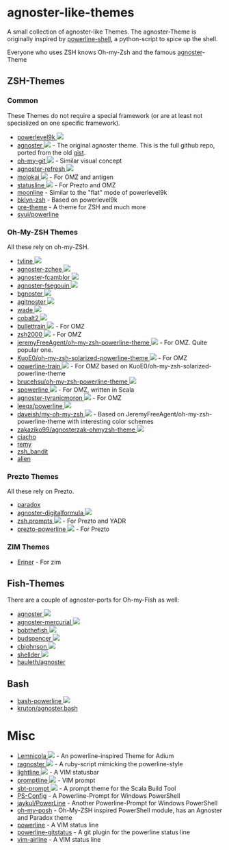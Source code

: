 # agnoster-like-themes
A small collection of agnoster-like Themes. The agnoster-Theme is originally inspired by [powerline-shell](https://github.com/milkbikis/powerline-shell), a python-script to spice up the shell.

Everyone who uses ZSH knows Oh-my-Zsh and the famous [agnoster](https://github.com/agnoster/agnoster-zsh-theme)-Theme

## ZSH-Themes

### Common

These Themes do not require a special framework (or are at least not specialized on one specific framework).

* [powerlevel9k ![](http://githubbadges.com/star.svg?user=bhilburn&repo=powerlevel9k&background=0879B9&color=fff&style=flat)](https://github.com/bhilburn/powerlevel9k)
* [agnoster ![](http://githubbadges.com/star.svg?user=agnoster&repo=agnoster-zsh-theme&background=0879B9&color=fff&style=flat)](https://github.com/agnoster/agnoster-zsh-theme) - The original agnoster theme. This is the full github repo, ported from the old [gist](https://gist.github.com/3712874).
* [oh-my-git ![](http://githubbadges.com/star.svg?user=arialdomartini&repo=oh-my-git&background=0879B9&color=fff&style=flat)](https://github.com/arialdomartini/oh-my-git) - Similar visual concept
* [agnoster-refresh ![](http://githubbadges.com/star.svg?user=fusion94&repo=Agnoster-refresh&background=0879B9&color=fff&style=flat)](https://github.com/fusion94/Agnoster-refresh)
* [molokai ![](http://githubbadges.com/star.svg?user=prikhi&repo=molokai-powerline-zsh&background=0879B9&color=fff&style=flat)](https://github.com/prikhi/molokai-powerline-zsh) - For OMZ and antigen
* [statusline ![](http://githubbadges.com/star.svg?user=el1t&repo=statusline&background=0879B9&color=fff&style=flat)](https://github.com/el1t/statusline) - For Prezto and OMZ
* [moonline](https://github.com/kagamilove0707/moonline.zsh) - Similar to the "flat" mode of powerlevel9k
* [bklyn-zsh](https://github.com/gporrata/bklyn-zsh) - Based on powerlevel9k
* [pre-theme](https://github.com/leandromatos/pre-theme) - A theme for ZSH and much more
* [syui/powerline](https://github.com/syui/powerline.zsh)

### Oh-My-ZSH Themes

All these rely on oh-my-ZSH.

* [tvline ![](http://githubbadges.com/star.svg?user=thvitt&repo=tvline&background=0879B9&color=fff&style=flat)](https://github.com/thvitt/tvline)
* [agnoster-zchee ![](http://githubbadges.com/star.svg?user=zchee&repo=agnoster&background=0879B9&color=fff&style=flat)](https://github.com/zchee/agnoster)
* [agnoster-fcamblor ![](http://githubbadges.com/star.svg?user=fcamblor&repo=oh-my-zsh-agnoster-fcamblor&background=0879B9&color=fff&style=flat)](https://github.com/fcamblor/oh-my-zsh-agnoster-fcamblor)
* [agnoster-fsegouin ![](http://githubbadges.com/star.svg?user=fsegouin&repo=oh-my-zsh-agnoster-mod-theme&background=0879B9&color=fff&style=flat)](https://github.com/fsegouin/oh-my-zsh-agnoster-mod-theme)
* [bgnoster ![](http://githubbadges.com/star.svg?user=47bytes&repo=bgnoster.zsh-theme&background=0879B9&color=fff&style=flat)](https://github.com/47bytes/bgnoster.zsh-theme)
* [agitnoster ![](http://githubbadges.com/star.svg?user=dbestevez&repo=agitnoster-theme&background=0879B9&color=fff&style=flat)](https://github.com/dbestevez/agitnoster-theme)
* [wade ![](http://githubbadges.com/star.svg?user=wadehammes&repo=wade.zsh-theme&background=0879B9&color=fff&style=flat)](https://github.com/wadehammes/wade.zsh-theme)
* [cobalt2 ![](http://githubbadges.com/star.svg?user=wesbos&repo=Cobalt2-iterm&background=0879B9&color=fff&style=flat)](https://github.com/wesbos/Cobalt2-iterm)
* [bullettrain ![](http://githubbadges.com/star.svg?user=caiogondim&repo=bullet-train-oh-my-zsh-theme&background=0879B9&color=fff&style=flat)](https://github.com/caiogondim/bullet-train-oh-my-zsh-theme) - For OMZ
* [zsh2000 ![](http://githubbadges.com/star.svg?user=maverick2000&repo=zsh2000&background=0879B9&color=fff&style=flat)](https://github.com/maverick2000/zsh2000) - For OMZ
* [jeremyFreeAgent/oh-my-zsh-powerline-theme ![](http://githubbadges.com/star.svg?user=jeremyFreeAgent&repo=oh-my-zsh-powerline-theme&background=0879B9&color=fff&style=flat)](https://github.com/jeremyFreeAgent/oh-my-zsh-powerline-theme) - For OMZ. Quite popular one.
* [KuoE0/oh-my-zsh-solarized-powerline-theme ![](http://githubbadges.com/star.svg?user=KuoE0&repo=oh-my-zsh-solarized-powerline-theme&background=0879B9&color=fff&style=flat)](https://github.com/KuoE0/oh-my-zsh-solarized-powerline-theme) - For OMZ
* [powerline-train ![](http://githubbadges.com/star.svg?user=jck-d-rpr&repo=powerline-train&background=0879B9&color=fff&style=flat)](https://github.com/jck-d-rpr/powerline-train) - For OMZ based on KuoE0/oh-my-zsh-solarized-powerline-theme
* [brucehsu/oh-my-zsh-powerline-theme ![](http://githubbadges.com/star.svg?user=brucehsu&repo=oh-my-zsh-powerline-theme&background=0879B9&color=fff&style=flat)](https://github.com/brucehsu/oh-my-zsh-powerline-theme)
* [spowerline ![](http://githubbadges.com/star.svg?user=mbauhardt&repo=spowerline&background=0879B9&color=fff&style=flat)](https://mbauhardt.github.io/spowerline/) - For OMZ, written in Scala
* [agnoster-tyranicmoron ![](http://githubbadges.com/star.svg?user=MatthewCox&repo=dotfiles&background=0879B9&color=fff&style=flat)](https://github.com/MatthewCox/dotfiles/blob/master/ignored/omz-custom/agnoster-tyranicmoron.zsh-theme) - For OMZ
* [leeqx/powerline ![](http://githubbadges.com/star.svg?user=leeqx&repo=env-install&background=0879B9&color=fff&style=flat)](https://github.com/leeqx/env-install/blob/master/powerline.zsh-theme)
* [daveish/my-oh-my-zsh ![](http://githubbadges.com/star.svg?user=daveish&repo=my-oh-my-zsh&background=0879B9&color=fff&style=flat)](https://github.com/daveish/my-oh-my-zsh) - Based on JeremyFreeAgent/oh-my-zsh-powerline-theme with interesting color schemes
* [zakaziko99/agnosterzak-ohmyzsh-theme ![](http://githubbadges.com/star.svg?user=zakaziko99&repo=agnosterzak-ohmyzsh-theme&background=0879B9&color=fff&style=flat)](https://github.com/zakaziko99/agnosterzak-ohmyzsh-theme)
* [ciacho](https://github.com/Ciacho/ciacho-ohmyzsh-theme)
* [remy](https://github.com/remy/dotfiles/blob/master/init/remy.zsh-theme)
* [zsh_bandit](https://github.com/Holger-Will/zsh_bandit)
* [alien](https://github.com/eendroroy/alien)

### Prezto Themes

All these rely on Prezto.

* [paradox](https://github.com/sorin-ionescu/prezto/blob/master/modules/prompt/functions/prompt_paradox_setup)
* [agnoster-digitalformula ![](http://githubbadges.com/star.svg?user=digitalformula&repo=zsh.prompts&background=0879B9&color=fff&style=flat)](https://github.com/digitalformula/zsh.prompts)
* [zsh.prompts ![](http://githubbadges.com/star.svg?user=digitalformula&repo=zsh.prompts&background=0879B9&color=fff&style=flat)](https://github.com/digitalformula/zsh.prompts) - For Prezto and YADR
* [prezto-powerline ![](http://githubbadges.com/star.svg?user=davidjrice&repo=prezto_powerline&background=0879B9&color=fff&style=flat)](https://github.com/davidjrice/prezto_powerline) - For Prezto

### ZIM Themes

* [Eriner](https://github.com/Eriner/zim/blob/master/modules/prompt/themes/eriner.zsh-theme) - For zim

## Fish-Themes
There are a couple of agnoster-ports for Oh-my-Fish as well:
* [agnoster ![](http://githubbadges.com/star.svg?user=oh-my-fish&repo=theme-agnoster&background=0879B9&color=fff&style=flat)](https://github.com/oh-my-fish/theme-agnoster)
* [agnoster-mercurial ![](http://githubbadges.com/star.svg?user=oh-my-fish&repo=theme-agnoster-mercurial&background=0879B9&color=fff&style=flat)](https://github.com/oh-my-fish/theme-agnoster-mercurial)
* [bobthefish ![](http://githubbadges.com/star.svg?user=oh-my-fish&repo=theme-bobthefish&background=0879B9&color=fff&style=flat)](https://github.com/oh-my-fish/theme-bobthefish)
* [budspencer ![](http://githubbadges.com/star.svg?user=oh-my-fish&repo=theme-budspencer&background=0879B9&color=fff&style=flat)](https://github.com/oh-my-fish/theme-budspencer)
* [cbjohnson ![](http://githubbadges.com/star.svg?user=oh-my-fish&repo=theme-cbjohnson&background=0879B9&color=fff&style=flat)](https://github.com/oh-my-fish/theme-cbjohnson)
* [shellder ![](http://githubbadges.com/star.svg?user=simnalamburt&repo=shellder&background=0879B9&color=fff&style=flat)](https://github.com/simnalamburt/shellder)
* [hauleth/agnoster](https://github.com/hauleth/agnoster)

## Bash

* [bash-powerline ![](http://githubbadges.com/star.svg?user=riobard&repo=bash-powerline&background=0879B9&color=fff&style=flat)](https://github.com/riobard/bash-powerline)
* [kruton/agnoster.bash](gist.github.com/kruton/8345450)

# Misc
* [Lemnicola ![](http://githubbadges.com/star.svg?user=marczuo&repo=Lemnicola&background=0879B9&color=fff&style=flat)](https://github.com/marczuo/Lemnicola) - An powerline-inspired Theme for Adium
* [ragnoster ![](http://githubbadges.com/star.svg?user=baweaver&repo=ragnoster&background=0879B9&color=fff&style=flat)](https://github.com/baweaver/ragnoster) - A ruby-script mimicking the powerline-style
* [lightline ![](http://githubbadges.com/star.svg?user=itchyny&repo=lightline.vim&background=0879B9&color=fff&style=flat)](https://github.com/itchyny/lightline.vim) - A VIM statusbar
* [promptline ![](http://githubbadges.com/star.svg?user=edkolev&repo=promptline&background=0879B9&color=fff&style=flat)](https://github.com/edkolev/promptline.vim) - VIM prompt
* [sbt-prompt ![](http://githubbadges.com/star.svg?user=agemooji&repo=sbt-prompt&background=0879B9&color=fff&style=flat)](https://github.com/agemooij/sbt-prompt) - A prompt theme for the Scala Build Tool
* [PS-Config](https://github.com/chrisbenti/PS-Config) - A Powerline-Prompt for Windows PowerShell
* [jaykul/PowerLine](https://github.com/jaykul/PowerLine) - Another Powerline-Prompt for Windows PowerShell
* [oh-my-posh](https://github.com/JanJoris/oh-my-posh) - Oh-My-ZSH inspired PowerShell module, has an Agnoster and Paradox theme
* [powerline](https://github.com/powerline/powerline/) - A VIM status line
* [powerline-gitstatus](https://github.com/jaspernbrouwer/powerline-gitstatus) - A git plugin for the powerline status line
* [vim-airline](https://github.com/vim-airline/vim-airline) - A VIM status line
